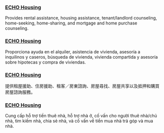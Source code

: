 <RenderIf language="en,tl">

### [ECHO Housing](https://www.echofairhousing.org/)

Provides rental assistance, housing assistance, tenant/landlord counseling, home-seeking, home-sharing, and mortgage and home purchase counseling.

</RenderIf>
<RenderIf language="es">

### [ECHO Housing](https://www.echofairhousing.org/)

Proporciona ayuda en el alquiler, asistencia de vivienda, asesoría a inquilinos y caseros, búsqueda de vivienda, vivienda compartida y asesoría sobre hipotecas y compra de viviendas.

</RenderIf>
<RenderIf language="zh">

### [ECHO Housing](https://www.echofairhousing.org/)

提供租屋援助、住房援助、租客／房東諮詢、房屋尋找、房屋共享以及抵押和購買房屋諮詢服務。

</RenderIf>
<RenderIf language="vi">

### [ECHO Housing](https://www.echofairhousing.org/)

Cung cấp hỗ trợ tiền thuê nhà, hỗ trợ nhà ở, cố vấn cho người thuê nhà/chủ nhà, tìm kiếm nhà, chia sẻ nhà, và cố vấn về tiền mua nhà trả góp và mua nhà.

</RenderIf>
